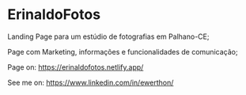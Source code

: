 # ErinaldoFotos

Landing Page para um estúdio de fotografias em Palhano-CE;

Page com Marketing, informações e funcionalidades de comunicação;

Page on: https://erinaldofotos.netlify.app/

See me on: https://www.linkedin.com/in/ewerthon/
